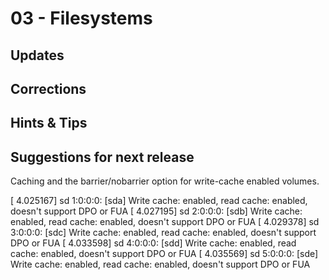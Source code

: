 # 03 - Filesystems

## Updates

## Corrections

## Hints & Tips

## Suggestions for next release

Caching and the barrier/nobarrier option for write-cache enabled volumes.

[    4.025167] sd 1:0:0:0: [sda] Write cache: enabled, read cache: enabled, doesn't support DPO or FUA
[    4.027195] sd 2:0:0:0: [sdb] Write cache: enabled, read cache: enabled, doesn't support DPO or FUA
[    4.029378] sd 3:0:0:0: [sdc] Write cache: enabled, read cache: enabled, doesn't support DPO or FUA
[    4.033598] sd 4:0:0:0: [sdd] Write cache: enabled, read cache: enabled, doesn't support DPO or FUA
[    4.035569] sd 5:0:0:0: [sde] Write cache: enabled, read cache: enabled, doesn't support DPO or FUA